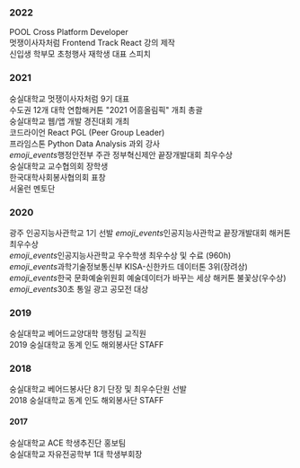 ### 2022

POOL Cross Platform Developer  
멋쟁이사자처럼 Frontend Track React 강의 제작  
신입생 학부모 초청행사 재학생 대표 스피치

### 2021

숭실대학교 멋쟁이사자처럼 9기 대표  
수도권 12개 대학 연합해커톤 "2021 어흥올림픽" 개최 총괄  
숭실대학교 웹/앱 개발 경진대회 개최  
코드라이언 React PGL (Peer Group Leader)  
프라임스톤 Python Data Analysis 과외 강사  
<i class="material-icons" fontsize="10">emoji_events</i>행정안전부 주관 정부혁신제안 끝장개발대회 최우수상  
숭실대학교 교수협의회 장학생  
한국대학사회봉사협의회 표창  
서울런 멘토단

### 2020

광주 인공지능사관학교 1기 선발
<i class="material-icons" fontsize="10">emoji_events</i>인공지능사관학교 끝장개발대회 해커톤 최우수상  
<i class="material-icons" fontsize="10">emoji_events</i>인공지능사관학교 우수학생 최우수상 및 수료 (960h)  
<i class="material-icons" fontsize="10">emoji_events</i>과학기술정보통신부 KISA-신한카드 데이터톤 3위(장려상)  
<i class="material-icons" fontsize="10">emoji_events</i>한국 문화예술위원회 예술데이터가 바꾸는 세상 해커톤 불꽃상(우수상)  
<i class="material-icons" fontsize="10">emoji_events</i>30초 통일 광고 공모전 대상

### 2019

숭실대학교 베어드교양대학 행정팀 교직원  
2019 숭실대학교 동계 인도 해외봉사단 STAFF

### 2018

숭실대학교 베어드봉사단 8기 단장 및 최우수단원 선발  
2018 숭실대학교 동계 인도 해외봉사단 STAFF

#### 2017

숭실대학교 ACE 학생추진단 홍보팀  
숭실대학교 자유전공학부 1대 학생부회장
